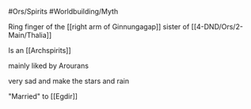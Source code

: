 #Ors/Spirits #Worldbuilding/Myth 


Ring finger of the [[right arm of Ginnungagap]]
sister of [[4-DND/Ors/2-Main/Thalia]]

Is an [[Archspirits]]

mainly liked by Arourans

very sad and make the stars and rain

"Married" to [[Egdir]]